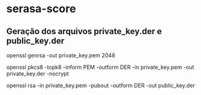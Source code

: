 # serasa-score

## Geração dos arquivos private_key.der e public_key.der

openssl genrsa -out private_key.pem 2048

openssl pkcs8 -topk8 -inform PEM -outform DER -in private_key.pem -out private_key.der -nocrypt

openssl rsa -in private_key.pem -pubout -outform DER -out public_key.der
